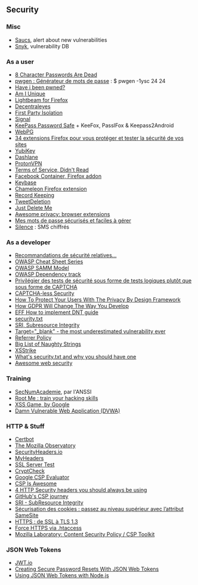 ## Security

### Misc

- [Saucs](https://www.saucs.com/), alert about new vulnerabilities
- [Snyk](https://snyk.io/vuln/), vulnerability DB

### As a user

- [8 Character Passwords Are Dead](https://twitter.com/TinkerSec/status/1096046635593928704)
- [pwgen : Générateur de mots de passe](https://doc.ubuntu-fr.org/pwgen) : \$ pwgen -1ysc 24 24
- [Have i been pwned?](https://haveibeenpwned.com/)
- [Am I Unique](https://amiunique.org/)
- [Lightbeam for Firefox](https://addons.mozilla.org/en-US/firefox/addon/lightbeam/)
- [Decentraleyes](https://addons.mozilla.org/fr/firefox/addon/decentraleyes/)
- [First Party Isolation](https://addons.mozilla.org/en-US/firefox/addon/first-party-isolation/)
- [Signal](https://signal.org/)
- [KeePass Password Safe](http://keepass.info/) + KeeFox, PassIFox & Keepass2Android
- [WebPG](https://addons.mozilla.org/en-US/firefox/addon/webpg-firefox/)
- [34 extensions Firefox pour vous protéger et tester la sécurité de vos sites](http://korben.info/34-extensions-firefox-pour-vous-proteger-et-tester-la-securite-de-vos-sites.html)
- [YubiKey](https://en.wikipedia.org/wiki/YubiKey)
- [Dashlane](https://www.dashlane.com/)
- [ProtonVPN](https://protonvpn.com/)
- [Terms of Service, Didn't Read](https://tosdr.org/)
- [Facebook Container, Firefox addon](https://addons.mozilla.org/en-US/firefox/addon/facebook-container/)
- [Keybase](https://keybase.io)
- [Chameleon Firefox extension](https://addons.mozilla.org/en-US/firefox/addon/chameleon-ext/)
- [Record Keeping](https://alexschroeder.ch/wiki/2017-04-27_Record_Keeping)
- [TweetDeletion](https://github.com/edas/TweetDeletion)
- [Just Delete Me](https://justdeleteme.xyz/)
- [Awesome privacy: browser extensions](https://github.com/Igglybuff/awesome-piracy#browser-extensions)
- [Mes mots de passe sécurisés et faciles à gérer](https://articles.nissone.com/2019/03/mes-mots-passe-securises-faciles-gerer-journees-logiciel-libre-2019/)
- [Silence](https://f-droid.org/packages/org.smssecure.smssecure/) : SMS chiffrés

### As a developer

- [Recommandations de sécurité relatives...](http://www.ssi.gouv.fr/administration/guide/recommandations-de-securite-relatives-a-un-systeme-gnulinux/)
- [OWASP Cheat Sheet Series](https://www.owasp.org/index.php/Cheat_Sheets)
- [OWASP SAMM Model](https://owaspsamm.org/model/)
- [OWASP Dependency track](https://dependencytrack.org/)
- [Privilégier des tests de sécurité sous forme de tests logiques plutôt que sous forme de CAPTCHA](http://www.accede-web.com/notices/graphique/7-formulaires/7-13-tests-de-securite-tests-logiques/)
- [CAPTCHA-less Security](www.karlgroves.com/2012/04/03/captcha-less-security/)
- [How To Protect Your Users With The Privacy By Design Framework](https://www.smashingmagazine.com/2017/07/privacy-by-design-framework/)
- [How GDPR Will Change The Way You Develop](https://www.smashingmagazine.com/2018/02/gdpr-for-web-developers/)
- [EFF How to implement DNT guide](https://github.com/EFForg/dnt-guide)
- [security.txt](https://securitytxt.org/)
- [SRI, Subresource Integrity](https://developer.mozilla.org/fr/docs/Web/Security/Subresource_Integrity)
- [Target="\_blank" - the most underestimated vulnerability ever](https://www.jitbit.com/alexblog/256-targetblank---the-most-underestimated-vulnerability-ever/)
- [Referrer Policy](https://openweb.eu.org/articles/referrer-policy)
- [Big List of Naughty Strings](https://github.com/minimaxir/big-list-of-naughty-strings)
- [XSStrike](https://github.com/s0md3v/XSStrike)
- [What's security.txt and why you should have one](https://www.michalspacek.com/what-is-security.txt-and-why-you-should-have-one)
- [Awesome web security](https://github.com/qazbnm456/awesome-web-security)

### Training

- [SecNumAcademie](https://www.secnumacademie.gouv.fr/), par l'ANSSI
- [Root Me : train your hacking skills](https://www.root-me.org)
- [XSS Game, by Google](https://xss-game.appspot.com)
- [Damn Vulnerable Web Application (DVWA)](http://dvwa.co.uk/)

### HTTP & Stuff

- [Certbot](https://certbot.eff.org/)
- [The Mozilla Observatory](https://mozilla.github.io/http-observatory-website/)
- [SecurityHeaders.io](https://securityheaders.io/)
- [MyHeaders](https://myheaders.sqreen.io/)
- [SSL Server Test](https://www.ssllabs.com/ssltest/)
- [CryptCheck](https://tls.imirhil.fr/)
- [Google CSP Evaluator](https://csp-evaluator.withgoogle.com/)
- [CSP Is Awesome](http://cspisawesome.com/)
- [4 HTTP Security headers you should always be using](http://ibuildings.nl/blog/2013/03/4-http-security-headers-you-should-always-be-using)
- [GitHub's CSP journey](http://githubengineering.com/githubs-csp-journey/)
- [SRI - SubResource Integrity](https://openweb.eu.org/articles/subresource-integrity)
- [Sécurisation des cookies : passez au niveau supérieur avec l’attribut SameSite](https://blog.dareboost.com/fr/2017/06/securisation-cookies-attribut-samesite/)
- [HTTPS : de SSL à TLS 1.3](https://openweb.eu.org/articles/https-de-ssl-a-tls-1-3)
- [Force HTTPS via .htaccess](https://github.com/nico3333fr/htaccess-useful/blob/master/.htaccess#L280)
- [Mozilla Laboratory: Content Security Policy / CSP Toolkit](https://addons.mozilla.org/en-US/firefox/addon/laboratory-by-mozilla/)

### JSON Web Tokens

- [JWT.io](https://jwt.io/)
- [Creating Secure Password Resets With JSON Web Tokens](https://www.smashingmagazine.com/2017/11/creating-secure-password-resets-with-json-web-tokens/)
- [Using JSON Web Tokens with Node.js](https://www.sitepoint.com/using-json-web-tokens-node-js/)
